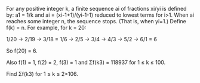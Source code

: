 
For any positive integer k, a finite sequence ai of fractions xi/yi is defined by:
a1 = 1/k and
ai = (xi-1+1)/(yi-1-1) reduced to lowest terms for i>1.
When ai reaches some integer n, the sequence stops. (That is, when yi=1.)
Define f(k) = n. 
For example, for k = 20:


1/20 &#8594; 2/19 &#8594; 3/18 = 1/6 &#8594; 2/5 &#8594; 3/4 &#8594; 4/3 &#8594; 5/2 &#8594; 6/1 = 6


So f(20) = 6.


Also f(1) = 1, f(2) = 2, f(3) = 1 and &#931;f(k3) = 118937 for 1 &#8804; k &#8804; 100.


Find &#931;f(k3) for 1 &#8804; k &#8804; 2&#215;106.

